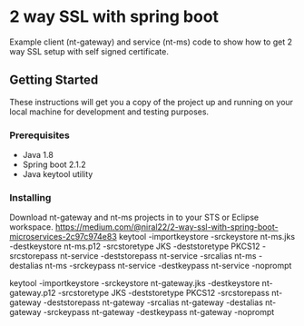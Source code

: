 # 2 way SSL with spring boot

Example client (nt-gateway) and service (nt-ms) code to show how to get 2 way SSL setup with self signed certificate.

## Getting Started

These instructions will get you a copy of the project up and running on your local machine for development and testing purposes. 

### Prerequisites

* Java 1.8
* Spring boot 2.1.2
* Java keytool utility


### Installing

Download nt-gateway and nt-ms projects in to your STS or Eclipse workspace.
https://medium.com/@niral22/2-way-ssl-with-spring-boot-microservices-2c97c974e83
keytool -importkeystore -srckeystore nt-ms.jks -destkeystore nt-ms.p12 -srcstoretype JKS -deststoretype PKCS12 -srcstorepass nt-service -deststorepass nt-service -srcalias nt-ms -destalias nt-ms -srckeypass nt-service -destkeypass nt-service -noprompt


keytool -importkeystore -srckeystore nt-gateway.jks -destkeystore nt-gateway.p12 -srcstoretype JKS -deststoretype PKCS12 -srcstorepass nt-gateway -deststorepass nt-gateway -srcalias nt-gateway -destalias nt-gateway -srckeypass nt-gateway -destkeypass nt-gateway -noprompt